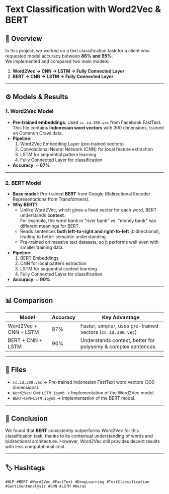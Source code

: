 # Text Classification with Word2Vec & BERT

## 📌 Overview
In this project, we worked on a text classification task for a client who requested model accuracy between **86% and 95%**.  
We implemented and compared two main models:

1. **Word2Vec → CNN → LSTM → Fully Connected Layer**  
2. **BERT → CNN → LSTM → Fully Connected Layer**

---

## ⚙ Models & Results

### **1. Word2Vec Model**
- **Pre-trained embeddings**: Used `cc.id.300.vec` from Facebook FastText.  
  This file contains **Indonesian word vectors** with 300 dimensions, trained on Common Crawl data.  
- **Pipeline**:  
  1. Word2Vec Embedding Layer (pre-trained vectors)  
  2. Convolutional Neural Network (CNN) for local feature extraction  
  3. LSTM for sequential pattern learning  
  4. Fully Connected Layer for classification  
- **Accuracy**: ~ **87%**

---

### **2. BERT Model**
- **Base model**: Pre-trained **BERT** from Google (Bidirectional Encoder Representations from Transformers).  
- **Why BERT?**
  - Unlike Word2Vec, which gives a fixed vector for each word, BERT understands **context**.  
    For example, the word *bank* in "river bank" vs. "money bank" has different meanings for BERT.  
  - Reads sentences **both left-to-right and right-to-left** (bidirectional), leading to better semantic understanding.  
  - Pre-trained on massive text datasets, so it performs well even with smaller training data.
- **Pipeline**:  
  1. BERT Embeddings  
  2. CNN for local pattern extraction  
  3. LSTM for sequential context learning  
  4. Fully Connected Layer for classification  
- **Accuracy**: ~ **90%**

---

## 📊 Comparison

| Model | Accuracy | Key Advantage |
|-------|----------|---------------|
| Word2Vec + CNN + LSTM | 87% | Faster, simpler, uses pre-trained vectors (`cc.id.300.vec`) |
| BERT + CNN + LSTM | 90% | Understands context, better for polysemy & complex sentences |

---

## 📂 Files
- `cc.id.300.vec` → Pre-trained Indonesian FastText word vectors (300 dimensions).  
- `Word2Vec+CNN+LSTM.ipynb` → Implementation of the Word2Vec model.  
- `BERT+CNN+LSTM.ipynb` → Implementation of the BERT model.  

---

## 🚀 Conclusion
We found that **BERT** consistently outperforms Word2Vec for this classification task, thanks to its contextual understanding of words and bidirectional architecture. However, Word2Vec still provides decent results with less computational cost.

---

## 🏷 Hashtags
`#NLP #BERT #Word2Vec #FastText #DeepLearning #TextClassification #SentimentAnalysis #CNN #LSTM #Keras`
